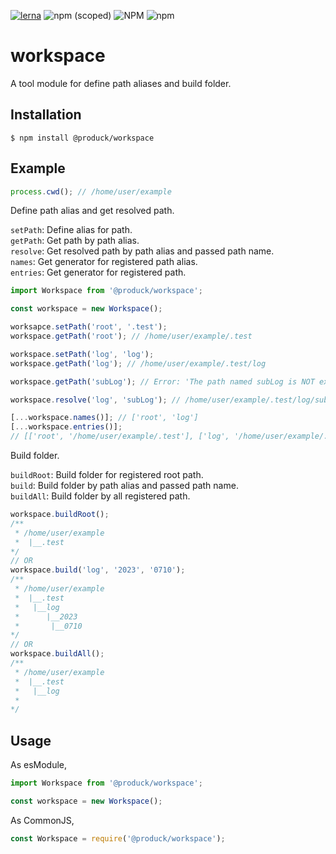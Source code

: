 [![lerna](https://img.shields.io/badge/maintained%20with-lerna-cc00ff.svg)](https://lerna.js.org/)
![npm (scoped)](https://img.shields.io/npm/v/%40produck/workspace)
![NPM](https://img.shields.io/npm/l/%40produck%2Fworkspace)
![npm](https://img.shields.io/npm/dm/%40produck/workspace)

# workspace
A tool module for define path aliases and build folder.

## Installation
```
$ npm install @produck/workspace
```

## Example

```js
process.cwd(); // /home/user/example
```

Define path alias and get resolved path.

`setPath`: Define alias for path.\
`getPath`: Get path by path alias.\
`resolve`: Get resolved path by path alias and passed path name.\
`names`: Get generator for registered path alias.\
`entries`: Get generator for registered path.
```js
import Workspace from '@produck/workspace';

const workspace = new Workspace();

worksapce.setPath('root', '.test');
workspace.getPath('root'); // /home/user/example/.test

workspace.setPath('log', 'log');
workspace.getPath('log'); // /home/user/example/.test/log

workspace.getPath('subLog'); // Error: 'The path named subLog is NOT existed.'

workspace.resolve('log', 'subLog'); // /home/user/example/.test/log/subLog

[...workspace.names()]; // ['root', 'log']
[...workspace.entries()];
// [['root', '/home/user/example/.test'], ['log', '/home/user/example/.test/log']]
```

Build folder.

`buildRoot`: Build folder for registered root path.\
`build`: Build folder by path alias and passed path name.\
`buildAll`: Build folder by all registered path.

```js
workspace.buildRoot();
/**
 * /home/user/example
 *  |__.test
*/
// OR
workspace.build('log', '2023', '0710');
/**
 * /home/user/example
 *  |__.test
 * 	 |__log
 * 		|__2023
 * 		 |__0710
*/
// OR
workspace.buildAll();
/**
 * /home/user/example
 * 	|__.test
 * 	 |__log
 *
*/
```

## Usage

As esModule,
```js
import Workspace from '@produck/workspace';

const workspace = new Workspace();
```

As CommonJS,
```js
const Workspace = require('@produck/workspace');
```
